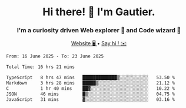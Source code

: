 <h1 align="center">Hi there! 👋 I'm Gautier.</h1>
<h3 align="center">I'm a curiosity driven Web explorer 🚀 and Code wizard 🧙</h3>

<p align="center">
  <a href="https://xisabla.github.io/">Website 🖥️ </a> •
  <a href="mailto:xisabla.dev@gmail.com">Say hi ! ✉️</a>
</p>

<!--START_SECTION:waka-->

```txt
From: 16 June 2025 - To: 23 June 2025

Total Time: 16 hrs 21 mins

TypeScript   8 hrs 47 mins   █████████████▒░░░░░░░░░░░   53.50 %
Markdown     3 hrs 28 mins   █████▒░░░░░░░░░░░░░░░░░░░   21.12 %
C            1 hr 40 mins    ██▓░░░░░░░░░░░░░░░░░░░░░░   10.22 %
JSON         46 mins         █▒░░░░░░░░░░░░░░░░░░░░░░░   04.75 %
JavaScript   31 mins         ▓░░░░░░░░░░░░░░░░░░░░░░░░   03.16 %
```

<!--END_SECTION:waka-->
